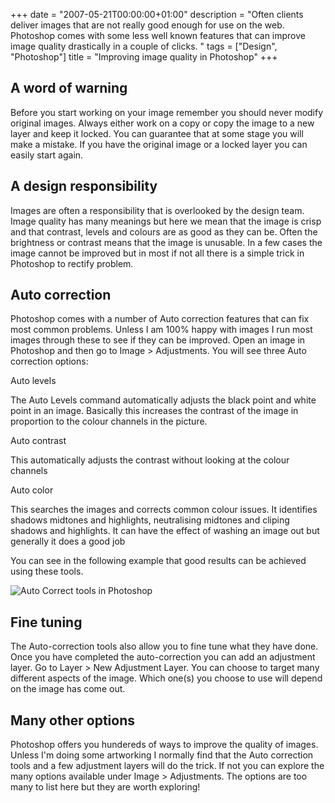+++
date = "2007-05-21T00:00:00+01:00"
description = "Often clients deliver images that are not really good enough for use on the web. Photoshop comes with some less well known features that can improve image quality drastically in a couple of clicks. "
tags = ["Design", "Photoshop"]
title = "Improving image quality in Photoshop"
+++

## A word of warning

Before you start working on your image remember you should never modify original
images. Always either work on a copy or copy the image to a new layer and keep
it locked. You can guarantee that at some stage you will make a mistake. If you
have the original image or a locked layer you can easily start again.

## A design responsibility

Images are often a responsibility that is overlooked by the design team. Image
quality has many meanings but here we mean that the image is crisp and that
contrast, levels and colours are as good as they can be. Often the brightness or
contrast means that the image is unusable. In a few cases the image cannot be
improved but in most if not all there is a simple trick in Photoshop to rectify
problem.

## Auto correction

Photoshop comes with a number of Auto correction features that can fix most
common problems. Unless I am 100% happy with images I run most images through
these to see if they can be improved. Open an image in Photoshop and then go to
Image > Adjustments. You will see three Auto correction options:

Auto levels

The Auto Levels command automatically adjusts the black point and white point in
an image. Basically this increases the contrast of the image in proportion to
the colour channels in the picture.

Auto contrast

This automatically adjusts the contrast without looking at the colour channels

Auto color

This searches the images and corrects common colour issues. It identifies
shadows midtones and highlights, neutralising midtones and cliping shadows and
highlights. It can have the effect of washing an image out but generally it does
a good job

You can see in the following example that good results can be achieved using
these tools.

![Auto Correct tools in Photoshop][1]

## Fine tuning

The Auto-correction tools also allow you to fine tune what they have done. Once
you have completed the auto-correction you can add an adjustment layer. Go to
Layer > New Adjustment Layer. You can choose to target many different aspects of
the image. Which one(s) you choose to use will depend on the image has come out.

## Many other options

Photoshop offers you hundereds of ways to improve the quality of images. Unless
I'm doing some artworking I normally find that the Auto correction tools and a
few adjustment layers will do the trick. If not you can explore the many options
available under Image > Adjustments. The options are too many to list here but
they are worth exploring!

[1]: /images/articles/auto_levels.jpg
